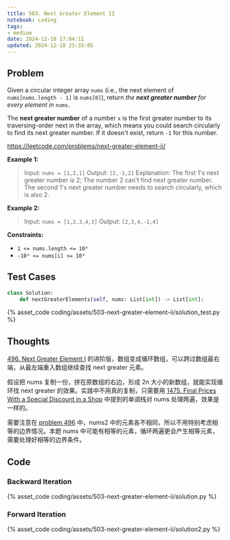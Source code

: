 ```yaml
---
title: 503. Next Greater Element II
notebook: coding
tags:
- medium
date: 2024-12-18 17:04:11
updated: 2024-12-18 23:33:05
---
```

## Problem

Given a circular integer array `nums` (i.e., the next element of `nums[nums.length - 1]` is `nums[0]`), return _the **next greater number** for every element in_ `nums`.

The **next greater number** of a number `x` is the first greater number to its traversing-order next in the array, which means you could search circularly to find its next greater number. If it doesn't exist, return `-1` for this number.

<https://leetcode.com/problems/next-greater-element-ii/>

**Example 1:**

> Input: `nums = [1,2,1]`
> Output: `[2,-1,2]`
> Explanation: The first 1's next greater number is 2;
> The number 2 can't find next greater number.
> The second 1's next greater number needs to search circularly, which is also 2.

**Example 2:**

> Input: `nums = [1,2,3,4,3]`
> Output: `[2,3,4,-1,4]`

**Constraints:**

- `1 <= nums.length <= 10⁴`
- `-10⁹ <= nums[i] <= 10⁹`

## Test Cases

``` python
class Solution:
    def nextGreaterElements(self, nums: List[int]) -> List[int]:
```

{% asset_code coding/assets/503-next-greater-element-ii/solution_test.py %}

## Thoughts

[496. Next Greater Element I](496-next-greater-element-i) 的进阶版，数组变成循环数组，可以跨过数组最右端，从最左端重入数组继续查找 next greater 元素。

假设把 nums 复制一份，拼在原数组的右边，形成 2n 大小的新数组，就能实现循环找 next greater 的效果。实践中不用真的复制，只需要用 [1475. Final Prices With a Special Discount in a Shop](1475-final-prices-with-a-special-discount-in-a-shop#O-n) 中提到的单调栈对 nums 处理两遍，效果是一样的。

需要注意在 [problem 496](496-next-greater-element-i) 中，nums2 中的元素各不相同，所以不用特别考虑相等的边界情况。本题 nums 中可能有相等的元素，循环两遍更会产生相等元素，需要处理好相等的边界条件。

## Code

### Backward Iteration

{% asset_code coding/assets/503-next-greater-element-ii/solution.py %}

### Forward Iteration

{% asset_code coding/assets/503-next-greater-element-ii/solution2.py %}
